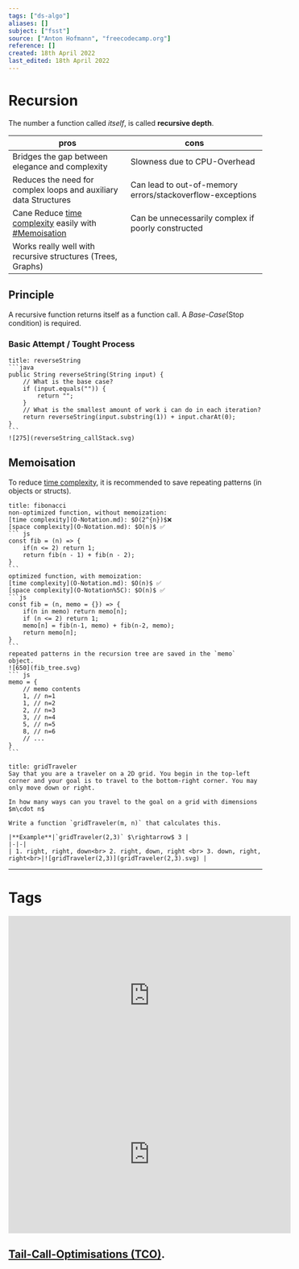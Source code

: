 ```yaml
---
tags: ["ds-algo"]
aliases: []
subject: ["fsst"]
source: ["Anton Hofmann", "freecodecamp.org"]
reference: []
created: 18th April 2022
last_edited: 18th April 2022
---
```


# Recursion
The number a function called *itself*, is called **recursive depth**.

| pros                                                             | cons                                                      |
| ---------------------------------------------------------------- | --------------------------------------------------------- |
| Bridges the gap between elegance and complexity                  | Slowness due to CPU-Overhead                              |
| Reduces the need for complex loops and auxiliary data Structures | Can lead to out-of-memory errors/stackoverflow-exceptions |
| Cane Reduce [time complexity](O-Notation%5C) easily with [#Memoisation](#Memoisation)              | Can be unnecessarily complex if poorly constructed        |
| Works really well with recursive structures (Trees, Graphs)      |                                                           |

## Principle
A recursive function returns itself as a function call. A *Base-Case*(Stop condition) is required.
### Basic Attempt / Tought Process

````ad-example
title: reverseString
```java
public String reverseString(String input) {
	// What is the base case?
	if (input.equals("")) {
		return ""; 
	}
	// What is the smallest amount of work i can do in each iteration?
	return reverseString(input.substring(1)) + input.charAt(0);
}
```
![275](reverseString_callStack.svg)
````


## Memoisation
To reduce [time complexity](software-entwicklung/ds-algo/O-Notation.md), it is recommended to save repeating patterns (in objects or structs).

````ad-example 
title: fibonacci
non-optimized function, without memoization:
[time complexity](O-Notation.md): $O(2^{n})$❌
[space complexity](O-Notation.md): $O(n)$ ✅
``` js
const fib = (n) => {
	if(n <= 2) return 1;
	return fib(n - 1) + fib(n - 2);
}
```
optimized function, with memoization:
[time complexity](O-Notation.md): $O(n)$ ✅
[space complexity](O-Notation%5C): $O(n)$ ✅
```js
const fib = (n, memo = {}) => {
	if(n in memo) return memo[n];
	if (n <= 2) return 1;
	memo[n] = fib(n-1, memo) + fib(n-2, memo);
	return memo[n];
}
```
repeated patterns in the recursion tree are saved in the `memo` object.
![650](fib_tree.svg)
``` js
memo = {
	// memo contents
	1, // n=1 
	1, // n=2
	2, // n=3
	3, // n=4
	5, // n=5
	8, // n=6
	// ...
}
```
````

````ad-example
title: gridTraveler
Say that you are a traveler on a 2D grid. You begin in the top-left corner and your goal is to travel to the bottom-right corner. You may only move down or right.

In how many ways can you travel to the goal on a grid with dimensions $m\cdot n$

Write a function `gridTraveler(m, n)` that calculates this.

|**Example**|`gridTraveler(2,3)` $\rightarrow$ 3 |
|-|-|
| 1. right, right, down<br> 2. right, down, right <br> 3. down, right, right<br>|![gridTraveler(2,3)](gridTraveler(2,3).svg) |

````

---
# Tags
<iframe width="560" height="315" src="https://www.youtube.com/embed/oBt53YbR9Kk" title="YouTube video player" frameborder="0" allow="accelerometer; autoplay; clipboard-write; encrypted-media; gyroscope; picture-in-picture" allowfullscreen></iframe>

<iframe width="560" height="315" src="https://www.youtube.com/embed/IJDJ0kBx2LM" title="YouTube video player" frameborder="0" allow="accelerometer; autoplay; clipboard-write; encrypted-media; gyroscope; picture-in-picture" allowfullscreen></iframe>

## [Tail-Call-Optimisations (TCO)](https://stackoverflow.com/questions/310974/what-is-tail-call-optimization).
